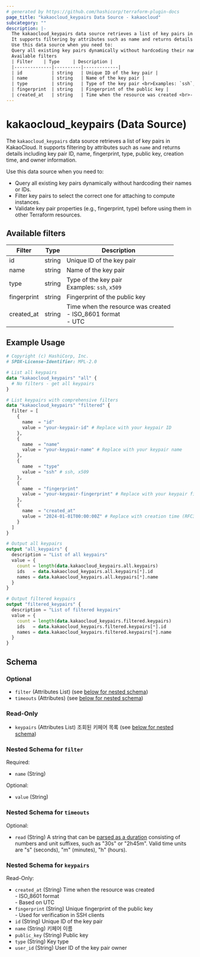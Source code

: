 ```yaml
---
# generated by https://github.com/hashicorp/terraform-plugin-docs
page_title: "kakaocloud_keypairs Data Source - kakaocloud"
subcategory: ""
description: |-
  The kakaocloud_keypairs data source retrieves a list of key pairs in KakaoCloud.
  It supports filtering by attributes such as name and returns details including key pair ID, name, fingerprint, type, public key, creation time, and owner information.
  Use this data source when you need to:
  Query all existing key pairs dynamically without hardcoding their names or IDs.Filter key pairs to select the correct one for attaching to compute instances.Validate key pair properties (e.g., fingerprint, type) before using them in other Terraform resources.
  Available filters
  | Filter    | Type     | Description |
  |--------------|----------|-------------|
  | id           | string   | Unique ID of the key pair |
  | name         | string   | Name of the key pair |
  | type         | string   | Type of the key pair <br>Examples: `ssh`, `x509` |
  | fingerprint  | string   | Fingerprint of the public key |
  | created_at   | string   | Time when the resource was created <br>- ISO_8601 format <br>- UTC |
---
```


# kakaocloud_keypairs (Data Source)

The `kakaocloud_keypairs` data source retrieves a list of key pairs in KakaoCloud.
It supports filtering by attributes such as `name` and returns details including key pair ID, name, fingerprint, type, public key, creation time, and owner information.

Use this data source when you need to:

- Query all existing key pairs dynamically without hardcoding their names or IDs.
- Filter key pairs to select the correct one for attaching to compute instances.
- Validate key pair properties (e.g., fingerprint, type) before using them in other Terraform resources.

## Available filters

| Filter    | Type     | Description |
|--------------|----------|-------------|
| id           | string   | Unique ID of the key pair |
| name         | string   | Name of the key pair |
| type         | string   | Type of the key pair <br>Examples: `ssh`, `x509` |
| fingerprint  | string   | Fingerprint of the public key |
| created_at   | string   | Time when the resource was created <br>- ISO_8601 format <br>- UTC |

## Example Usage

```terraform
# Copyright (c) HashiCorp, Inc.
# SPDX-License-Identifier: MPL-2.0

# List all keypairs
data "kakaocloud_keypairs" "all" {
  # No filters - get all keypairs
}

# List keypairs with comprehensive filters
data "kakaocloud_keypairs" "filtered" {
  filter = [
    {
      name  = "id"
      value = "your-keypair-id" # Replace with your keypair ID
    },
    {
      name  = "name"
      value = "your-keypair-name" # Replace with your keypair name
    },
    {
      name  = "type"
      value = "ssh" # ssh, x509
    },
    {
      name  = "fingerprint"
      value = "your-keypair-fingerprint" # Replace with your keypair fingerprint
    },
    {
      name  = "created_at"
      value = "2024-01-01T00:00:00Z" # Replace with creation time (RFC3339 format)
    }
  ]
}

# Output all keypairs
output "all_keypairs" {
  description = "List of all keypairs"
  value = {
    count = length(data.kakaocloud_keypairs.all.keypairs)
    ids   = data.kakaocloud_keypairs.all.keypairs[*].id
    names = data.kakaocloud_keypairs.all.keypairs[*].name
  }
}

# Output filtered keypairs
output "filtered_keypairs" {
  description = "List of filtered keypairs"
  value = {
    count = length(data.kakaocloud_keypairs.filtered.keypairs)
    ids   = data.kakaocloud_keypairs.filtered.keypairs[*].id
    names = data.kakaocloud_keypairs.filtered.keypairs[*].name
  }
}
```

<!-- schema generated by tfplugindocs -->
## Schema

### Optional

- `filter` (Attributes List) (see [below for nested schema](#nestedatt--filter))
- `timeouts` (Attributes) (see [below for nested schema](#nestedatt--timeouts))

### Read-Only

- `keypairs` (Attributes List) 조회된 키페어 목록 (see [below for nested schema](#nestedatt--keypairs))

<a id="nestedatt--filter"></a>
### Nested Schema for `filter`

Required:

- `name` (String)

Optional:

- `value` (String)


<a id="nestedatt--timeouts"></a>
### Nested Schema for `timeouts`

Optional:

- `read` (String) A string that can be [parsed as a duration](https://pkg.go.dev/time#ParseDuration) consisting of numbers and unit suffixes, such as "30s" or "2h45m". Valid time units are "s" (seconds), "m" (minutes), "h" (hours).


<a id="nestedatt--keypairs"></a>
### Nested Schema for `keypairs`

Read-Only:

- `created_at` (String) Time when the resource was created <br/> - ISO_8601 format <br/> - Based on UTC
- `fingerprint` (String) Unique fingerprint of the public key <br/> - Used for verification in SSH clients
- `id` (String) Unique ID of the key pair
- `name` (String) 키페어 이름
- `public_key` (String) Public key
- `type` (String) Key type
- `user_id` (String) User ID of the key pair owner
